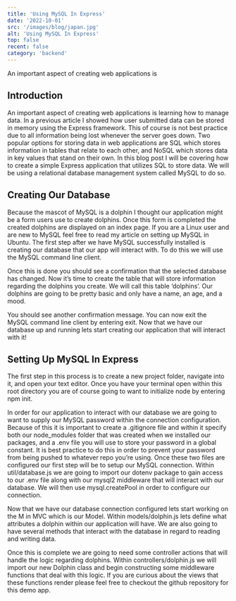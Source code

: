 ```yaml
---
title: 'Using MySQL In Express'
date: '2022-10-01'
src: '/images/blog/japan.jpg'
alt: 'Using MySQL In Express'
top: false
recent: false
category: 'backend'
---
```

An important aspect of creating web applications is
<!-- end -->
## Introduction

An important aspect of creating web applications is learning how to manage data. In a previous article I showed how user submitted data can be stored in memory using the Express framework. This of course is not best practice due to all information being lost whenever the server goes down. Two popular options for storing data in web applications are SQL which stores information in tables that relate to each other, and NoSQL which stores data in key values that stand on their own. In this blog post I will be covering how to create a simple Express application that utilizes SQL to store data. We will be using a relational database management system called MySQL to do so.

## Creating Our Database

Because the mascot of MySQL is a dolphin I thought our application might be a form users use to create dolphins. Once this form is completed the created dolphins are displayed on an index page. If you are a Linux user and are new to MySQL feel free to read my article on setting up MySQL in Ubuntu. The first step after we have MySQL successfully installed is creating our database that our app will interact with. To do this we will use the MySQL command line client.

Once this is done you should see a confirmation that the selected database has changed. Now it’s time to create the table that will store information regarding the dolphins you create. We will call this table ‘dolphins’. Our dolphins are going to be pretty basic and only have a name, an age, and a mood.

You should see another confirmation message. You can now exit the MySQL command line client by entering exit. Now that we have our database up and running lets start creating our application that will interact with it!

## Setting Up MySQL In Express

The first step in this process is to create a new project folder, navigate into it, and open your text editor. Once you have your terminal open within this root directory you are of course going to want to initialize node by entering npm init.

In order for our application to interact with our database we are going to want to supply our MySQL password within the connection configuration. Because of this it is important to create a .gitignore file and within it specify both our node_modules folder that was created when we installed our packages, and a .env file you will use to store your password in a global constant. It is best practice to do this in order to prevent your password from being pushed to whatever repo you’re using. Once these two files are configured our first step will be to setup our MySQL connection. Within util/database.js we are going to import our dotenv package to gain access to our .env file along with our mysql2 middleware that will interact with our database. We will then use mysql.createPool in order to configure our connection.

Now that we have our database connection configured lets start working on the M in MVC which is our Model. Within models/dolphin.js lets define what attributes a dolphin within our application will have. We are also going to have several methods that interact with the database in regard to reading and writing data.

Once this is complete we are going to need some controller actions that will handle the logic regarding dolphins. Within controllers/dolphin.js we will import our new Dolphin class and begin constructing some middleware functions that deal with this logic. If you are curious about the views that these functions render please feel free to checkout the github repository for this demo app.